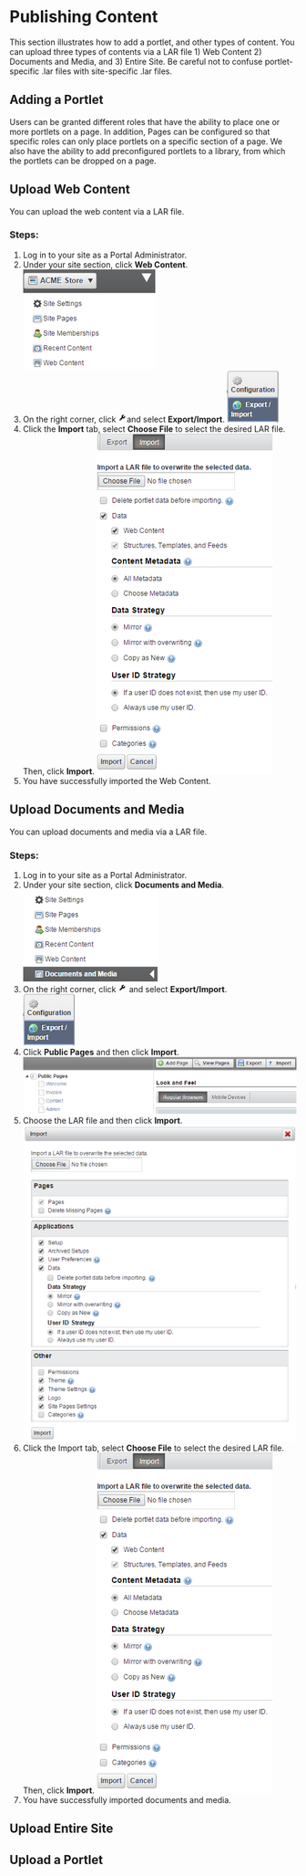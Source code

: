 # Publishing Content
This section illustrates how to add a portlet, and other types of content. You can upload three types of contents via a LAR file 1) Web Content 2) Documents and Media, and 3) Entire Site. Be careful not to confuse portlet-specific .lar files with site-specific .lar files.

## Adding a Portlet
Users can be granted different roles that have the ability to place one or more portlets on a page.  In addition, Pages can be configured so that specific roles can only place portlets on a specific section of a page.  We also have the ability to add preconfigured portlets to a library, from which the portlets can be dropped on a page.

## Upload Web Content
You can upload the web content via a LAR file.
### Steps:
1. Log in to your site as a Portal Administrator.
2. Under your site section, click **Web Content**.
![](uwc-1.png)
3. On the right corner, click ![](uwc-click.png)and select **Export/Import**.
![](uwc-2.png)
4. Click the **Import** tab, select **Choose File** to select the desired LAR file. Then, click    **Import**.
![](uwc-3.png)
5. You have successfully imported the Web Content.

## Upload Documents and Media
You can upload documents and media via a LAR file.
### Steps:
1. Log in to your site as a Portal Administrator.
2. Under your site section, click **Documents and Media**.          
![](udm-1.png)
3. On the right corner, click ![](uwc-click.png) and select **Export/Import**.      
![](udm-2.png)
4. Click **Public Pages** and then click **Import**.    
![](udm-3.png)
5. Choose the LAR file and then click **Import**.   
![](udm-4.png)
6. Click the Import tab, select **Choose File** to select the desired LAR file. Then, click **Import**.
![](udm-5.png)
7. You have successfully imported documents and media.


## Upload Entire Site

## Upload a Portlet
